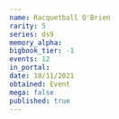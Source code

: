 ```yaml
---
name: Racquetball O'Brien
rarity: 5
series: ds9
memory_alpha:
bigbook_tier: -1
events: 12
in_portal:
date: 18/11/2021
obtained: Event
mega: false
published: true
---
```



